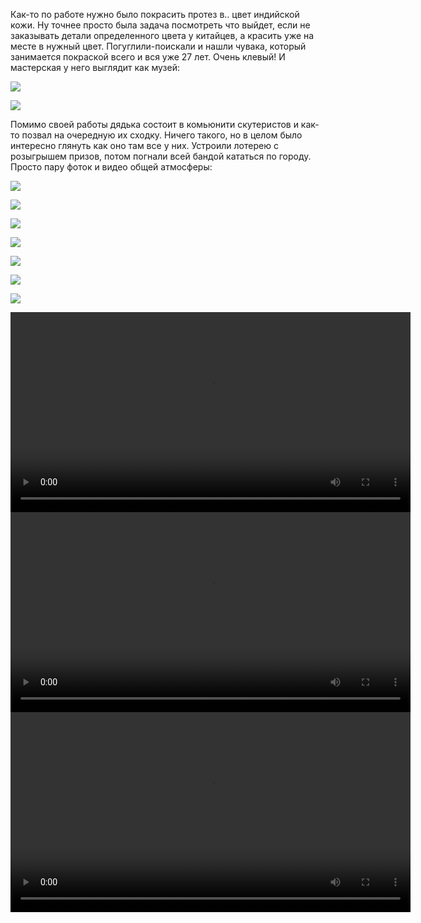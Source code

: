 [category]: <> (Travel, Malaysia)
[date]: <> (2024/03/10)
[title]: <> (Тусовка малайских скутеристов)

Как-то по работе нужно было покрасить протез в.. цвет индийской кожи. Ну точнее просто была задача посмотреть что выйдет, если не заказывать детали определенного цвета у китайцев, а красить уже на месте в нужный цвет. Погуглили-поискали и нашли чувака, который занимается покраской всего и вся уже 27 лет. Очень клевый! И мастерская у него выглядит как музей:

![](https://bafybeiazqc2jqukgw6ir6ewe5nezjik37tdy4b6cwmlo3avh7psealjcma.ipfs.flk-ipfs.xyz//1.HEIC)

![](https://bafybeiazqc2jqukgw6ir6ewe5nezjik37tdy4b6cwmlo3avh7psealjcma.ipfs.flk-ipfs.xyz//2.HEIC)

Помимо своей работы дядька состоит в комьюнити скутеристов и как-то позвал на очередную их сходку. Ничего такого, но в целом было интересно глянуть как оно там все у них. Устроили лотерею с розыгрышем призов, потом погнали всей бандой кататься по городу. Просто пару фоток и видео общей атмосферы:

![](https://bafybeiazqc2jqukgw6ir6ewe5nezjik37tdy4b6cwmlo3avh7psealjcma.ipfs.flk-ipfs.xyz//3.jpeg)

![](https://bafybeiazqc2jqukgw6ir6ewe5nezjik37tdy4b6cwmlo3avh7psealjcma.ipfs.flk-ipfs.xyz//4.jpeg)

![](https://bafybeiazqc2jqukgw6ir6ewe5nezjik37tdy4b6cwmlo3avh7psealjcma.ipfs.flk-ipfs.xyz//5.jpeg)

![](https://bafybeiazqc2jqukgw6ir6ewe5nezjik37tdy4b6cwmlo3avh7psealjcma.ipfs.flk-ipfs.xyz//6.jpeg)

![](https://bafybeiazqc2jqukgw6ir6ewe5nezjik37tdy4b6cwmlo3avh7psealjcma.ipfs.flk-ipfs.xyz//7.jpeg)

![](https://bafybeiazqc2jqukgw6ir6ewe5nezjik37tdy4b6cwmlo3avh7psealjcma.ipfs.flk-ipfs.xyz//8.jpeg)

![](https://bafybeiazqc2jqukgw6ir6ewe5nezjik37tdy4b6cwmlo3avh7psealjcma.ipfs.flk-ipfs.xyz//9.jpeg)

<video width="640" controls>
  <source src="https://bafybeiazqc2jqukgw6ir6ewe5nezjik37tdy4b6cwmlo3avh7psealjcma.ipfs.flk-ipfs.xyz/10.mp4" type="video/mp4">
</video>

<video width="640" controls>
  <source src="https://bafybeiazqc2jqukgw6ir6ewe5nezjik37tdy4b6cwmlo3avh7psealjcma.ipfs.flk-ipfs.xyz/11.mp4" type="video/mp4">
</video>

<video width="640" controls>
  <source src="https://bafybeiazqc2jqukgw6ir6ewe5nezjik37tdy4b6cwmlo3avh7psealjcma.ipfs.flk-ipfs.xyz/12.mp4" type="video/mp4">
</video>
